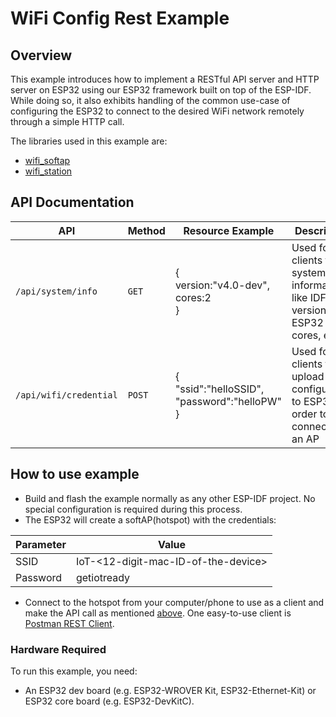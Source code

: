 # WiFi Config Rest Example

## Overview

This example introduces how to implement a RESTful API server and HTTP server on ESP32 using our ESP32 framework built on top of the ESP-IDF. While doing so, it also exhibits handling of the common use-case of configuring the ESP32 to connect to the desired WiFi network remotely through a simple HTTP call. 

The libraries used in this example are:
- [wifi_softap](../../lib/wifi_softap)
- [wifi_station](../../lib/wifi_station) 

## API Documentation
| API                      | Method | Resource Example                                       	   | Description                                                                          |
| ------------------------ | ------ | ------------------------------------------------------------ | ------------------------------------------------------------------------------------ |
| `/api/system/info`       | `GET`  | {<br />version:"v4.0-dev",<br />cores:2<br />}         	   | Used for clients to get system information like IDF version, ESP32 cores, etc        |
| `/api/wifi/credential`   | `POST` | { <br />"ssid":"helloSSID",<br />"password":"helloPW"<br />} | Used for clients to upload WiFi configuration to ESP32 in order to connect to an AP  |

## How to use example
- Build and flash the example normally as any other ESP-IDF project. No special configuration is required during this process.
- The ESP32 will create a softAP(hotspot) with the credentials:
  
|   Parameter      |    Value                               |
| -----------------|----------------------------------------|
| SSID             | IoT-\<12-digit-mac-ID-of-the-device>   |
| Password         | getiotready                            |

- Connect to the hotspot from your computer/phone to use as a client and make the API call as mentioned [above](#api-documentation). One easy-to-use client is [Postman REST Client](https://www.postman.com/product/rest-client/).

### Hardware Required

To run this example, you need:
- An ESP32 dev board (e.g. ESP32-WROVER Kit, ESP32-Ethernet-Kit) or ESP32 core board (e.g. ESP32-DevKitC).
